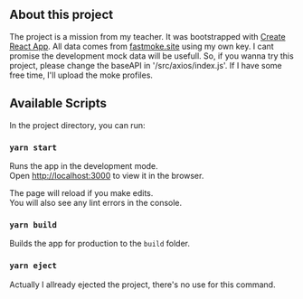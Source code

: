 ## About this project

The project is a mission from my teacher. 
It was bootstrapped with [Create React App](https://github.com/facebook/create-react-app).
All data comes from [fastmoke.site](https://www.fastmoke.site) using my own key. 
I cant promise the development mock data will be usefull. So, if you wanna try this project, please change the baseAPI in '/src/axios/index.js'. If I have some free time, I'll upload the moke profiles. 

## Available Scripts

In the project directory, you can run:

### `yarn start`

Runs the app in the development mode.<br />
Open [http://localhost:3000](http://localhost:3000) to view it in the browser.

The page will reload if you make edits.<br />
You will also see any lint errors in the console.

### `yarn build`

Builds the app for production to the `build` folder.<br />

### `yarn eject`

Actually I allready ejected the project,  there's no use for this command. 

